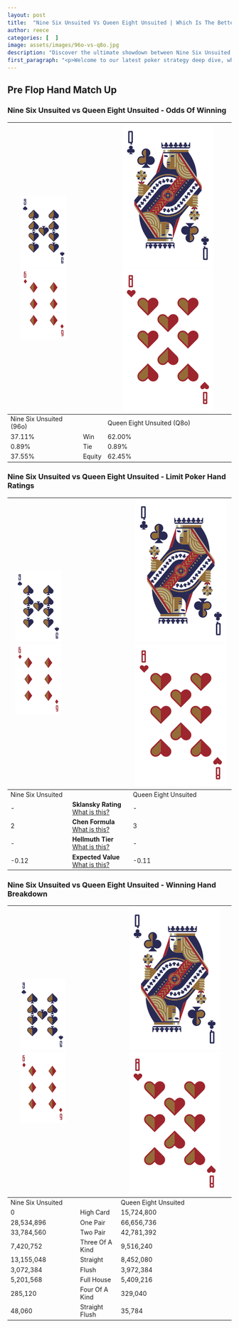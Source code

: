 ```yaml
---
layout: post
title:  "Nine Six Unsuited Vs Queen Eight Unsuited | Which Is The Better Hand In Poker? A Complete Guide"
author: reece
categories: [  ]
image: assets/images/96o-vs-q8o.jpg
description: "Discover the ultimate showdown between Nine Six Unsuited and Queen Eight Unsuited in poker! Uncover the odds, strategies, and scenarios where one hand triumphs over the other. Get ready to up your poker game with this thrilling analysis."
first_paragraph: "<p>Welcome to our latest poker strategy deep dive, where we're pitting two distinct hands against each other in a high-stakes showdown: Nine Six Unsuited vs Queen Eight Unsuited.</p><p>In the dynamic world of poker, every decision counts, and knowing which hand holds the upper hand is key to your success at the table.</p><p>In this article, we'll dissect these two hands, explore the scenarios where one dominates the other, and equip you with the knowledge to make strategic choices that can tip the odds in your favor.</p><p>Get ready to unravel the intriguing dynamics of these poker hands and elevate your game to new heights.</p>"
---
```




[comment]: # (sp0)

## Pre Flop Hand Match Up

<div class="table hand-ratings" markdown="1"> 



### Nine Six Unsuited vs Queen Eight Unsuited - Odds Of Winning


    
| ![image info](assets/images/hand1/9.png) ![image info](assets/images/hand1/6o.png) |  | ![image info](assets/images/hand2/Q.png) ![image info](assets/images/hand2/8o.png) |
| -------- | -------- | -------- |
| Nine Six Unsuited (96o) |  | Queen Eight Unsuited (Q8o) |
| 37.11% | Win | 62.00% |
| 0.89% | Tie | 0.89% |
| 37.55% | Equity | 62.45% |




[comment]: # (sp1)



### Nine Six Unsuited vs Queen Eight Unsuited - Limit Poker Hand Ratings


    
| ![image info](assets/images/hand1/9.png) ![image info](assets/images/hand1/6o.png) |  | ![image info](assets/images/hand2/Q.png) ![image info](assets/images/hand2/8o.png) |
| -------- | -------- | -------- |
| Nine Six Unsuited |  | Queen Eight Unsuited |
| - | **Sklansky Rating** [What is this?](/sklansky-rating-explained) | - |
| 2 | **Chen Formula** [What is this?](/chen-formula-explained) | 3 |
| - | **Hellmuth Tier** [What is this?](/Hellmuth-tier-explained) | - |
| -0.12 | **Expected Value** [What is this?](/expected-value-explained) | -0.11 |




[comment]: # (sp2)



### Nine Six Unsuited vs Queen Eight Unsuited - Winning Hand Breakdown


    
| ![image info](assets/images/hand1/9.png) ![image info](assets/images/hand1/6o.png) |  | ![image info](assets/images/hand2/Q.png) ![image info](assets/images/hand2/8o.png) |
| -------- | -------- | -------- |
| Nine Six Unsuited |  | Queen Eight Unsuited |
| 0 | High Card | 15,724,800 |
| 28,534,896 | One Pair | 66,656,736 |
| 33,784,560 | Two Pair | 42,781,392 |
| 7,420,752 | Three Of A Kind | 9,516,240 |
| 13,155,048 | Straight | 8,452,080 |
| 3,072,384 | Flush | 3,972,384 |
| 5,201,568 | Full House | 5,409,216 |
| 285,120 | Four Of A Kind | 329,040 |
| 48,060 | Straight Flush | 35,784 |




[comment]: # (sp3)



</div>

[comment]: # (sp4)



[comment]: # (sp5)

